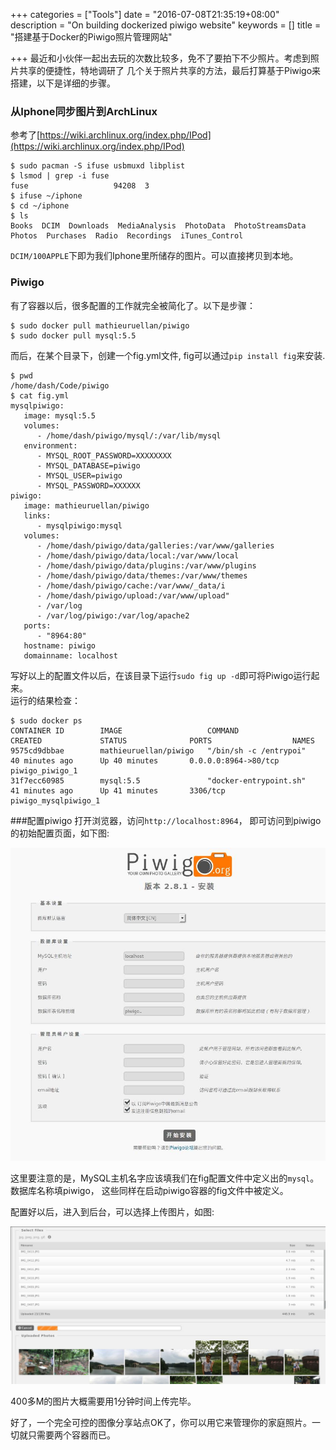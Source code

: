 +++
categories = ["Tools"]
date = "2016-07-08T21:35:19+08:00"
description = "On building dockerized piwigo website"
keywords = []
title = "搭建基于Docker的Piwigo照片管理网站"

+++
最近和小伙伴一起出去玩的次数比较多，免不了要拍下不少照片。考虑到照片共享的便捷性，特地调研了
几个关于照片共享的方法，最后打算基于Piwigo来搭建，以下是详细的步骤。    

### 从Iphone同步图片到ArchLinux
参考了[https://wiki.archlinux.org/index.php/IPod](https://wiki.archlinux.org/index.php/IPod)    

```
$ sudo pacman -S ifuse usbmuxd libplist
$ lsmod | grep -i fuse
fuse                   94208  3
$ ifuse ~/iphone 
$ cd ~/iphone 
$ ls
Books  DCIM  Downloads  MediaAnalysis  PhotoData  PhotoStreamsData
Photos  Purchases  Radio  Recordings  iTunes_Control
```
`DCIM/100APPLE`下即为我们Iphone里所储存的图片。可以直接拷贝到本地。  

### Piwigo
有了容器以后，很多配置的工作就完全被简化了。以下是步骤：    

```
$ sudo docker pull mathieuruellan/piwigo
$ sudo docker pull mysql:5.5
```     
而后，在某个目录下，创建一个fig.yml文件, fig可以通过`pip install fig`来安装.    

```
$ pwd
/home/dash/Code/piwigo
$ cat fig.yml
mysqlpiwigo:
   image: mysql:5.5 
   volumes:
      - /home/dash/piwigo/mysql/:/var/lib/mysql 
   environment:
      - MYSQL_ROOT_PASSWORD=XXXXXXXX
      - MYSQL_DATABASE=piwigo
      - MYSQL_USER=piwigo
      - MYSQL_PASSWORD=XXXXXX
piwigo:
   image: mathieuruellan/piwigo
   links:
      - mysqlpiwigo:mysql 
   volumes:
      - /home/dash/piwigo/data/galleries:/var/www/galleries
      - /home/dash/piwigo/data/local:/var/www/local
      - /home/dash/piwigo/data/plugins:/var/www/plugins
      - /home/dash/piwigo/data/themes:/var/www/themes
      - /home/dash/piwigo/cache:/var/www/_data/i
      - /home/dash/piwigo/upload:/var/www/upload"
      - /var/log
      - /var/log/piwigo:/var/log/apache2
   ports:
      - "8964:80"
   hostname: piwigo
   domainname: localhost
```
写好以上的配置文件以后，在该目录下运行`sudo fig up -d`即可将Piwigo运行起来。     
运行的结果检查：    

```
$ sudo docker ps
CONTAINER ID        IMAGE                   COMMAND                  CREATED             STATUS              PORTS                  NAMES
9575cd9dbbae        mathieuruellan/piwigo   "/bin/sh -c /entrypoi"   40 minutes ago      Up 40 minutes       0.0.0.0:8964->80/tcp   piwigo_piwigo_1
31f7ecc60985        mysql:5.5               "docker-entrypoint.sh"   41 minutes ago      Up 41 minutes       3306/tcp               piwigo_mysqlpiwigo_1
```
###配置piwigo
打开浏览器，访问`http://localhost:8964`， 即可访问到piwigo的初始配置页面，如下图:    

![/images/2016_07_08_21_04_21_822x818.jpg](/images/2016_07_08_21_04_21_822x818.jpg)    

这里要注意的是，MySQL主机名字应该填我们在fig配置文件中定义出的`mysql`。数据库名称填piwigo，
这些同样在启动piwigo容器的fig文件中被定义。    

配置好以后，进入到后台，可以选择上传图片，如图:    

![/images/2016_07_08_22_13_40_1318x660.jpg](/images/2016_07_08_22_13_40_1318x660.jpg)    

400多M的图片大概需要用1分钟时间上传完毕。    

好了，一个完全可控的图像分享站点OK了，你可以用它来管理你的家庭照片。一切就只需要两个容器而已。

